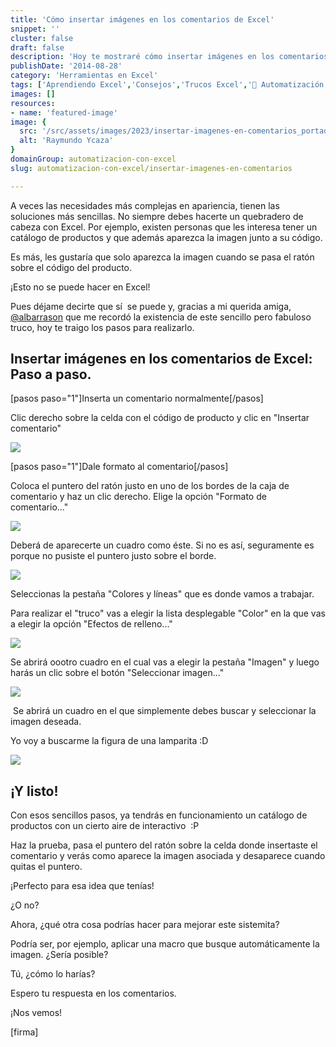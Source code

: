 ```yaml
---
title: 'Cómo insertar imágenes en los comentarios de Excel'
snippet: ''
cluster: false
draft: false 
description: 'Hoy te mostraré cómo insertar imágenes en los comentarios de Excel. Gracias a mi querida amiga, @albarrason que me recordó la existencia de este sencillo pero fabuloso truco'
publishDate: '2014-08-28'
category: 'Herramientas en Excel'
tags: ['Aprendiendo Excel','Consejos','Trucos Excel','🤖 Automatización con Excel']
images: []
resources: 
- name: 'featured-image'
image: {
  src: '/src/assets/images/2023/insertar-imagenes-en-comentarios_portada.png',
  alt: 'Raymundo Ycaza'
}
domainGroup: automatizacion-con-excel
slug: automatizacion-con-excel/insertar-imagenes-en-comentarios

---
```


A veces las necesidades más complejas en apariencia, tienen las soluciones más sencillas. No siempre debes hacerte un quebradero de cabeza con Excel. Por ejemplo, existen personas que les interesa tener un catálogo de productos y que además aparezca la imagen junto a su código.

Es más, les gustaría que solo aparezca la imagen cuando se pasa el ratón sobre el código del producto.

¡Esto no se puede hacer en Excel!

Pues déjame decirte que sí  se puede y, gracias a mi querida amiga, [@albarrason](https://twitter.com/albarrason?lang=es "Sonia Albarracín") que me recordó la existencia de este sencillo pero fabuloso truco, hoy te traigo los pasos para realizarlo.

## Insertar imágenes en los comentarios de Excel: Paso a paso.

\[pasos paso="1"\]Inserta un comentario normalmente\[/pasos\]

Clic derecho sobre la celda con el código de producto y clic en "Insertar comentario"

![](images/img_54000cf117095.png)

\[pasos paso="1"\]Dale formato al comentario\[/pasos\]

Coloca el puntero del ratón justo en uno de los bordes de la caja de comentario y haz un clic derecho. Elige la opción "Formato de comentario..."

![](images/img_54000dc9c5fdc.png)

Deberá de aparecerte un cuadro como éste. Si no es así, seguramente es porque no pusiste el puntero justo sobre el borde.

![](images/img_54000e0d24cfa.png)

Seleccionas la pestaña "Colores y líneas" que es donde vamos a trabajar.

Para realizar el "truco" vas a elegir la lista desplegable "Color" en la que vas a elegir la opción "Efectos de relleno..."

![](images/img_54000e6ae8d90.png)

Se abrirá oootro cuadro en el cual vas a elegir la pestaña "Imagen" y luego harás un clic sobre el botón "Seleccionar imagen..."

![](images/img_54000e9ce2fce.png)

 Se abrirá un cuadro en el que simplemente debes buscar y seleccionar la imagen deseada.

Yo voy a buscarme la figura de una lamparita :D

![](images/img_54000f913a869.png)

## ¡Y listo!

Con esos sencillos pasos, ya tendrás en funcionamiento un catálogo de productos con un cierto aire de interactivo  :P

Haz la prueba, pasa el puntero del ratón sobre la celda donde insertaste el comentario y verás como aparece la imagen asociada y desaparece cuando quitas el puntero.

¡Perfecto para esa idea que tenías!

¿O no?

Ahora, ¿qué otra cosa podrías hacer para mejorar este sistemita?

Podría ser, por ejemplo, aplicar una macro que busque automáticamente la imagen. ¿Sería posible?

Tú, ¿cómo lo harías?

Espero tu respuesta en los comentarios.

¡Nos vemos!

\[firma\]
